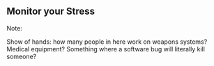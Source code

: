 <!-- .slide: data-background="resources/stress.jpg" -->

## Monitor your Stress


Note:

Show of hands: how many people in here work on weapons systems? Medical equipment? Something where a software bug will literally kill someone?

